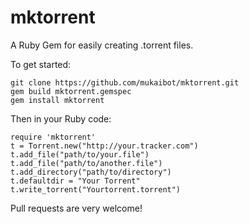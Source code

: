 mktorrent
=========

A Ruby Gem for easily creating .torrent files.

To get started:

    git clone https://github.com/mukaibot/mktorrent.git
    gem build mktorrent.gemspec
    gem install mktorrent

Then in your Ruby code:

    require 'mktorrent'
    t = Torrent.new("http://your.tracker.com")
    t.add_file("path/to/your.file")
    t.add_file("path/to/another.file")
    t.add_directory("path/to/directory")
    t.defaultdir = "Your Torrent"
    t.write_torrent("Yourtorrent.torrent")

Pull requests are very welcome!

